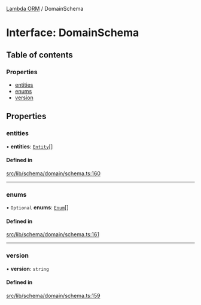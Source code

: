[Lambda ORM](../README.md) / DomainSchema

# Interface: DomainSchema

## Table of contents

### Properties

- [entities](DomainSchema.md#entities)
- [enums](DomainSchema.md#enums)
- [version](DomainSchema.md#version)

## Properties

### entities

• **entities**: [`Entity`](Entity.md)[]

#### Defined in

[src/lib/schema/domain/schema.ts:160](https://github.com/lambda-orm/lambdaorm-base/blob/0f6b5691a1cb35a0927d51b018626bd89b56d470/src/lib/schema/domain/schema.ts#L160)

___

### enums

• `Optional` **enums**: [`Enum`](Enum.md)[]

#### Defined in

[src/lib/schema/domain/schema.ts:161](https://github.com/lambda-orm/lambdaorm-base/blob/0f6b5691a1cb35a0927d51b018626bd89b56d470/src/lib/schema/domain/schema.ts#L161)

___

### version

• **version**: `string`

#### Defined in

[src/lib/schema/domain/schema.ts:159](https://github.com/lambda-orm/lambdaorm-base/blob/0f6b5691a1cb35a0927d51b018626bd89b56d470/src/lib/schema/domain/schema.ts#L159)
